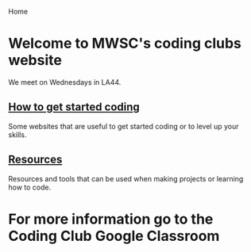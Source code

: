 Home  

# Welcome to MWSC's coding clubs website

We meet on Wednesdays in LA44.

## [How to get started coding](https://codingclubmwsc.github.io/getstarted.html)
Some websites that are useful to get started coding or to level up your skills.

## [Resources](https://codingclubmwsc.github.io/resources.html)
Resources and tools that can be used when making projects or learning how to code. 

# For more information go to the Coding Club Google Classroom
